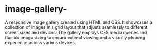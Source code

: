 # image-gallery-
A responsive image gallery created using HTML and CSS. It showcases a collection of images in a grid layout that adjusts seamlessly to different screen sizes and devices. The gallery employs CSS media queries and flexible image sizing to ensure optimal viewing and a visually pleasing experience across various devices.
